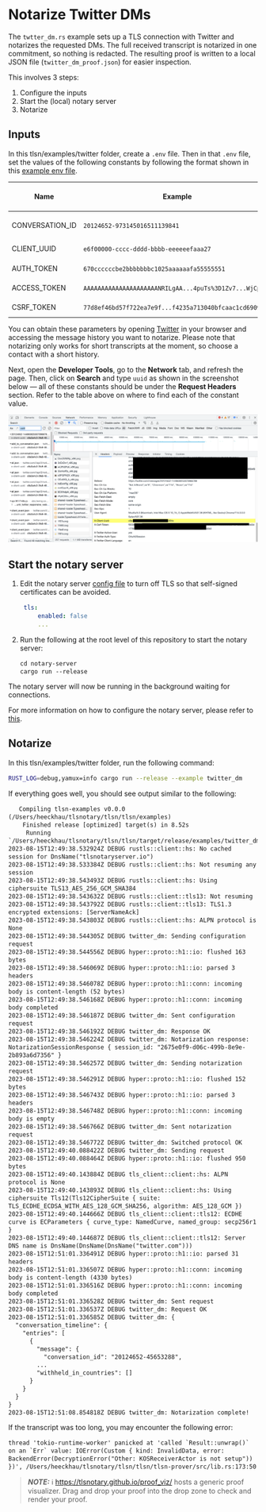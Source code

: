 # Notarize Twitter DMs

The `twtter_dm.rs` example sets up a TLS connection with Twitter and notarizes the requested DMs. The full received transcript is notarized in one commitment, so nothing is redacted. The resulting proof is written to a local JSON file (`twitter_dm_proof.json`) for easier inspection.

This involves 3 steps:
1. Configure the inputs
2. Start the (local) notary server
3. Notarize

## Inputs

In this tlsn/examples/twitter folder, create a `.env` file.
Then in that `.env` file, set the values of the following constants by following the format shown in this [example env file](./.env.example).

| Name            | Example                                                 | Location in Request Headers Section (within Network Tab of Developer Tools)      |
| --------------- | ------------------------------------------------------- | -------------------------------------------------------------------------------- |
| CONVERSATION_ID | `20124652-973145016511139841`                           | Look for `Referer`, then extract the `ID` in `https://twitter.com/messages/<ID>` |
| CLIENT_UUID     | `e6f00000-cccc-dddd-bbbb-eeeeeefaaa27`                  | Look for `X-Client-Uuid`, then copy the entire value                             |
| AUTH_TOKEN      | `670ccccccbe2bbbbbbbc1025aaaaaafa55555551`              | Look for `Cookie`, then extract the `token` in `;auth_token=<token>;`            |
| ACCESS_TOKEN    | `AAAAAAAAAAAAAAAAAAAAANRILgAA...4puTs%3D1Zv7...WjCpTnA` | Look for `Authorization`, then extract the `token` in `Bearer <token>`           |
| CSRF_TOKEN      | `77d8ef46bd57f722ea7e9f...f4235a713040bfcaac1cd6909`    | Look for `X-Csrf-Token`, then copy the entire value                              |

You can obtain these parameters by opening [Twitter](https://twitter.com/messages/) in your browser and accessing the message history you want to notarize. Please note that notarizing only works for short transcripts at the moment, so choose a contact with a short history.

Next, open the **Developer Tools**, go to the **Network** tab, and refresh the page. Then, click on **Search** and type `uuid` as shown in the screenshot below — all of these constants should be under the **Request Headers** section. Refer to the table above on where to find each of the constant value.

![Screenshot](twitter_dm_browser.png)

## Start the notary server
1. Edit the notary server [config file](../../../notary-server/config/config.yaml) to turn off TLS so that self-signed certificates can be avoided.
   ```yaml
    tls:
        enabled: false
        ...
   ```
2. Run the following at the root level of this repository to start the notary server:
   ```shell
   cd notary-server
   cargo run --release
   ```

The notary server will now be running in the background waiting for connections.

For more information on how to configure the notary server, please refer to [this](../../../notary-server/README.md#running-the-server).

## Notarize

In this tlsn/examples/twitter folder, run the following command:

```sh
RUST_LOG=debug,yamux=info cargo run --release --example twitter_dm
```

If everything goes well, you should see output similar to the following:

```log
   Compiling tlsn-examples v0.0.0 (/Users/heeckhau/tlsnotary/tlsn/tlsn/examples)
    Finished release [optimized] target(s) in 8.52s
     Running `/Users/heeckhau/tlsnotary/tlsn/tlsn/target/release/examples/twitter_dm`
2023-08-15T12:49:38.532924Z DEBUG rustls::client::hs: No cached session for DnsName("tlsnotaryserver.io")
2023-08-15T12:49:38.533384Z DEBUG rustls::client::hs: Not resuming any session
2023-08-15T12:49:38.543493Z DEBUG rustls::client::hs: Using ciphersuite TLS13_AES_256_GCM_SHA384
2023-08-15T12:49:38.543632Z DEBUG rustls::client::tls13: Not resuming
2023-08-15T12:49:38.543792Z DEBUG rustls::client::tls13: TLS1.3 encrypted extensions: [ServerNameAck]
2023-08-15T12:49:38.543803Z DEBUG rustls::client::hs: ALPN protocol is None
2023-08-15T12:49:38.544305Z DEBUG twitter_dm: Sending configuration request
2023-08-15T12:49:38.544556Z DEBUG hyper::proto::h1::io: flushed 163 bytes
2023-08-15T12:49:38.546069Z DEBUG hyper::proto::h1::io: parsed 3 headers
2023-08-15T12:49:38.546078Z DEBUG hyper::proto::h1::conn: incoming body is content-length (52 bytes)
2023-08-15T12:49:38.546168Z DEBUG hyper::proto::h1::conn: incoming body completed
2023-08-15T12:49:38.546187Z DEBUG twitter_dm: Sent configuration request
2023-08-15T12:49:38.546192Z DEBUG twitter_dm: Response OK
2023-08-15T12:49:38.546224Z DEBUG twitter_dm: Notarization response: NotarizationSessionResponse { session_id: "2675e0f9-d06c-499b-8e9e-2b893a6d7356" }
2023-08-15T12:49:38.546257Z DEBUG twitter_dm: Sending notarization request
2023-08-15T12:49:38.546291Z DEBUG hyper::proto::h1::io: flushed 152 bytes
2023-08-15T12:49:38.546743Z DEBUG hyper::proto::h1::io: parsed 3 headers
2023-08-15T12:49:38.546748Z DEBUG hyper::proto::h1::conn: incoming body is empty
2023-08-15T12:49:38.546766Z DEBUG twitter_dm: Sent notarization request
2023-08-15T12:49:38.546772Z DEBUG twitter_dm: Switched protocol OK
2023-08-15T12:49:40.088422Z DEBUG twitter_dm: Sending request
2023-08-15T12:49:40.088464Z DEBUG hyper::proto::h1::io: flushed 950 bytes
2023-08-15T12:49:40.143884Z DEBUG tls_client::client::hs: ALPN protocol is None
2023-08-15T12:49:40.143893Z DEBUG tls_client::client::hs: Using ciphersuite Tls12(Tls12CipherSuite { suite: TLS_ECDHE_ECDSA_WITH_AES_128_GCM_SHA256, algorithm: AES_128_GCM })
2023-08-15T12:49:40.144666Z DEBUG tls_client::client::tls12: ECDHE curve is ECParameters { curve_type: NamedCurve, named_group: secp256r1 }
2023-08-15T12:49:40.144687Z DEBUG tls_client::client::tls12: Server DNS name is DnsName(DnsName(DnsName("twitter.com")))
2023-08-15T12:51:01.336491Z DEBUG hyper::proto::h1::io: parsed 31 headers
2023-08-15T12:51:01.336507Z DEBUG hyper::proto::h1::conn: incoming body is content-length (4330 bytes)
2023-08-15T12:51:01.336516Z DEBUG hyper::proto::h1::conn: incoming body completed
2023-08-15T12:51:01.336528Z DEBUG twitter_dm: Sent request
2023-08-15T12:51:01.336537Z DEBUG twitter_dm: Request OK
2023-08-15T12:51:01.336585Z DEBUG twitter_dm: {
  "conversation_timeline": {
    "entries": [
      {
        "message": {
          "conversation_id": "20124652-45653288",
        ...
        "withheld_in_countries": []
      }
    }
  }
}
2023-08-15T12:51:08.854818Z DEBUG twitter_dm: Notarization complete!
```

If the transcript was too long, you may encounter the following error:

```
thread 'tokio-runtime-worker' panicked at 'called `Result::unwrap()` on an `Err` value: IOError(Custom { kind: InvalidData, error: BackendError(DecryptionError("Other: KOSReceiverActor is not setup")) })', /Users/heeckhau/tlsnotary/tlsn/tlsn/tlsn-prover/src/lib.rs:173:50
```

> **_NOTE:_** ℹ️ <https://tlsnotary.github.io/proof_viz/> hosts a generic proof visualizer. Drag and drop your proof into the drop zone to check and render your proof.